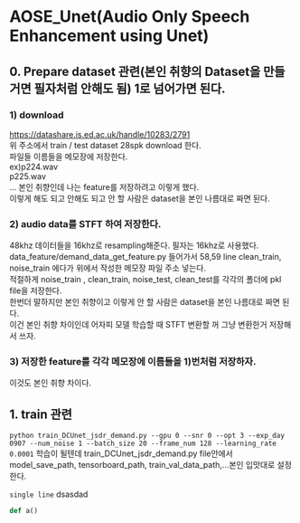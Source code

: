 # AOSE_Unet(Audio Only Speech Enhancement using Unet)  

## 0. Prepare dataset 관련(본인 취향의 Dataset을 만들거면 필자처럼 안해도 됨) 1로 넘어가면 된다.
### 1) download
https://datashare.is.ed.ac.uk/handle/10283/2791  
위 주소에서 train / test dataset 28spk download 한다.  
파일들 이름들을 메모장에 저장한다.  
ex)p224.wav  
p225.wav  
...
본인 취향인데 나는 feature를 저장하려고 이렇게 했다.  
이렇게 해도 되고 안해도 되고 안 할 사람은 dataset을 본인 나름대로 짜면 된다.  

### 2) audio data를 STFT 하여 저장한다.  
48khz 데이터들을 16khz로 resampling해준다. 필자는 16khz로 사용했다.
data_feature/demand_data_get_feature.py 들어가서 58,59 line clean_train, noise_train 에다가 위에서 작성한 메모장 파일 주소 넣는다.  
적절하게 noise_train , clean_train, noise_test, clean_test를 각각의 폴더에 pkl file을 저장한다.  
한번더 말하지만 본인 취향이고 이렇게 안 할 사람은 dataset을 본인 나름대로 짜면 된다.  
이건 본인 취향 차이인데 어자피 모델 학습할 때 STFT 변환할 꺼 그냥 변환한거 저장해서 쓰자.  

### 3) 저장한 feature를 각각 메모장에 이름들을 1)번처럼 저장하자.  
이것도 본인 취향 차이다.  

## 1. train 관련  
```python train_DCUnet_jsdr_demand.py --gpu 0 --snr 0 --opt 3 --exp_day 0907 --num_noise 1 --batch_size 20 --frame_num 128 --learning_rate 0.0001``` 
학습이 될텐데 train_DCUnet_jsdr_demand.py file안에서 model_save_path, tensorboard_path, train_val_data_path,...본인 입맛대로 설정한다.

```single line``` dsasdad

```python
def a()


```
